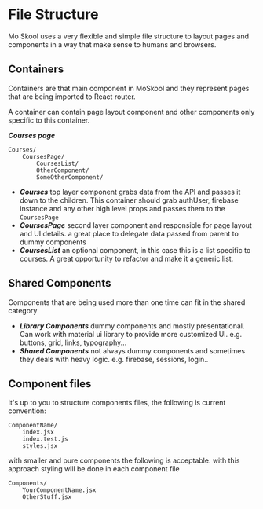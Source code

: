 
# File Structure

Mo Skool uses a very flexible and simple file structure to layout pages and components in a way that make sense to humans and browsers.

## Containers

Containers are that main component in MoSkool and they represent pages that are being imported to React router.

A container can contain page layout component and other components only specific to this container.

***Courses page***

```
Courses/
    CoursesPage/
        CoursesList/
        OtherComponent/
        SomeOtherComponent/
```

- ***Courses*** top layer component grabs data from the API and passes it down to the children. This container should grab authUser, firebase instance and any other high level props and passes them to the `CoursesPage`
- ***CoursesPage*** second layer component and responsible for page layout and UI details. a great place to delegate data passed from parent to dummy components
- ***CoursesList*** an optional component, in this case this is a list specific to courses. A great opportunity to refactor and make it a generic list.


## Shared Components
Components that are being used more than one time can fit in the shared category

- ***Library Components*** dummy components and mostly presentational. Can work with material ui library to provide more customized UI. e.g. buttons, grid, links, typography...
- ***Shared Components*** not always dummy components and sometimes they deals with heavy logic. e.g. firebase, sessions, login..


## Component files
It's up to you to structure components files, the following is current convention:

```
ComponentName/
    index.jsx
    index.test.js
    styles.jsx
```
with smaller and pure components the following is acceptable. with this approach styling will be done in each component file

```
Components/
    YourComponentName.jsx
    OtherStuff.jsx
```


